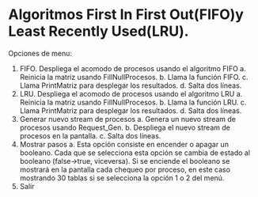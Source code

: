 # Algoritmos First In First Out(FIFO)y Least Recently Used(LRU).


Opciones de menu:
1.	FIFO. Despliega el acomodo de procesos usando el algoritmo FIFO
  a.	Reinicia la matriz usando FillNullProcesos.
  b.	Llama la función FIFO.
  c.	Llama PrintMatriz para desplegar los resultados.
  d.	Salta dos líneas.
2.	LRU. Despliega el acomodo de procesos usando el algoritmo LRU
  a.	Reinicia la matriz usando FillNullProcesos.
  b.	Llama la función LRU.
  c.	Llama PrintMatriz para desplegar los resultados.
  d.	Salta dos líneas.
3.	Generar nuevo stream de procesos
  a.	Genera un nuevo stream de procesos usando Request_Gen.
  b.	Despliega el nuevo stream de procesos en la pantalla.
  c.	Salta dos líneas.
4.	Mostrar pasos
  a.	Esta opción consiste en encender o apagar un booleano. Cada que se selecciona esta opción se cambia de estado al booleano (false->true, viceversa). Si se enciende el booleano se mostrará en la pantalla cada chequeo por proceso, en este caso mostrando 30 tablas si se selecciona la opción 1 o 2 del menú.
5.	Salir
